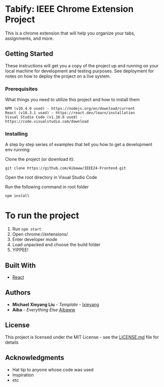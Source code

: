 # Tabify: IEEE Chrome Extension Project

This is a chrome extension that will help you organize your tabs, assignments, and more.

## Getting Started

These instructions will get you a copy of the project up and running on your local machine for development and testing purposes. See deployment for notes on how to deploy the project on a live system.

### Prerequisites

What things you need to utilize this project and how to install them

```
NPM (v10.4.0 used) - https://nodejs.org/en/download/current
React (v18.3.1 used) - https://react.dev/learn/installation
Visual Studio Code (v1.18.6 used) - https://code.visualstudio.com/download
```

### Installing

A step by step series of examples that tell you how to get a development env running:

Clone the project (or download it):

```
git clone https://github.com/Aibaww/IEEE24-Frontend.git
```
Open the root directory in Visual Studio Code

Run the following command in root folder

```
npm install
```

# To run the project

1. Run `npm start`
2. Open chrome://extensions/
3. Enter developer mode
4. Load unpacked and choose the build folder
5. YIPPEE!

## Built With

* [React](https://react.dev/)

## Authors

* **Michael Xieyang Liu** - *Template* - [lxieyang](https://github.com/lxieyang)
* **Aiba** - *Everything Else* [Aibaww](https://github.com/Aibaww)

## License

This project is licensed under the MIT License - see the [LICENSE.md](LICENSE.md) file for details

## Acknowledgments

* Hat tip to anyone whose code was used
* Inspiration
* etc


